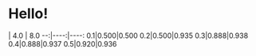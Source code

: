 # Hello!

   | 4.0 | 8.0 
--:|----:|----:
0.1|0.500|0.500
0.2|0.500|0.935
0.3|0.888|0.938
0.4|0.888|0.937
0.5|0.920|0.936

